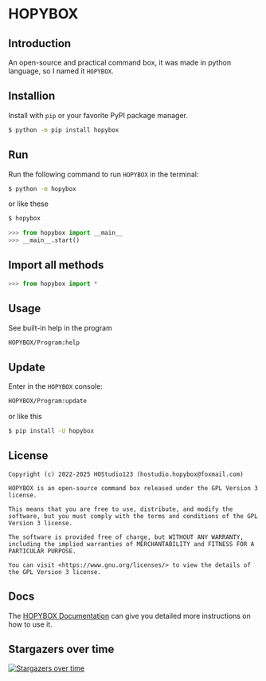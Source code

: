 # HOPYBOX
## Introduction
An open-source and practical command box, it was made in python language, so I named it `HOPYBOX`.
## Installion
Install with `pip` or your favorite PyPI package manager.
```sh
$ python -m pip install hopybox
```
## Run
Run the following command to run `HOPYBOX` in the terminal:
```sh
$ python -m hopybox
```
or like these
```sh
$ hopybox
```
```python
>>> from hopybox import __main__
>>> __main__.start()
```
## Import all methods
```python
>>> from hopybox import *
```
## Usage
See built-in help in the program
```sh
HOPYBOX/Program:help
```
## Update
Enter in the `HOPYBOX` console:
```sh
HOPYBOX/Program:update
```
or like this
```sh
$ pip install -U hopybox
```
## License
```
Copyright (c) 2022-2025 HOStudio123 (hostudio.hopybox@foxmail.com)

HOPYBOX is an open-source command box released under the GPL Version 3 license. 

This means that you are free to use, distribute, and modify the software, but you must comply with the terms and conditions of the GPL Version 3 license. 

The software is provided free of charge, but WITHOUT ANY WARRANTY, including the implied warranties of MERCHANTABILITY and FITNESS FOR A PARTICULAR PURPOSE. 

You can visit <https://www.gnu.org/licenses/> to view the details of the GPL Version 3 license.
```

## Docs
The [HOPYBOX Documentation](https://hopybox.readthedocs.io) can give you detailed more instructions on how to use it.  

## Stargazers over time
[![Stargazers over time](https://starchart.cc/HOStudio123/HOPYBOX.svg?variant=adaptive)](https://starchart.cc/HOStudio123/HOPYBOX)

